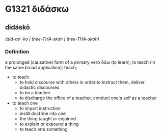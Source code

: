 # G1321 διδάσκω

## didáskō

_(did-as'-ko | thee-THA-skoh | thee-THA-skoh)_

### Definition

a prolonged (causative) form of a primary verb δάω (to learn); to teach (in the same broad application); teach; 

- to teach
  - to hold discourse with others in order to instruct them, deliver didactic discourses
  - to be a teacher
  - to discharge the office of a teacher, conduct one's self as a teacher
- to teach one
  - to impart instruction
  - instill doctrine into one
  - the thing taught or enjoined
  - to explain or expound a thing
  - to teach one something
